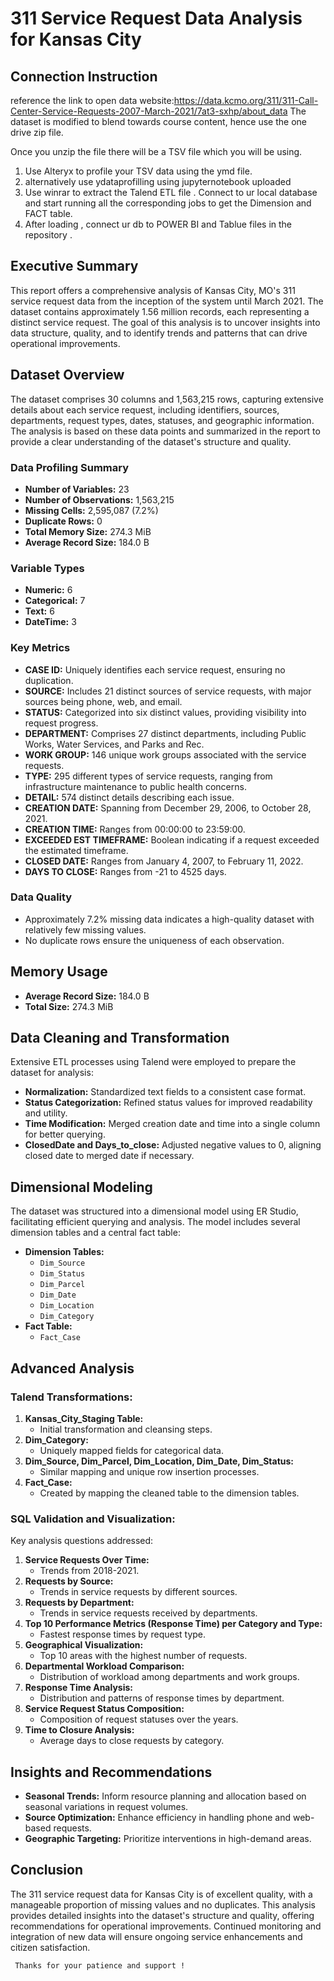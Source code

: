 # 311 Service Request Data Analysis for Kansas City
## Connection Instruction
reference the link to open data website:https://data.kcmo.org/311/311-Call-Center-Service-Requests-2007-March-2021/7at3-sxhp/about_data
The dataset is modified to blend towards course content, hence use the one drive zip file.

Once you unzip the file there will be a TSV file which you will be using. 

1. Use Alteryx to profile your TSV data using the ymd file.
2. alternatively use ydataprofilling using jupyternotebook uploaded
3. Use winrar to extract the Talend ETL file . Connect to ur local database and start running all the corresponding jobs to get the Dimension and FACT table.
4. After loading , connect ur db to POWER BI and Tablue files in the repository .

## Executive Summary
This report offers a comprehensive analysis of Kansas City, MO's 311 service request data from the inception of the system until March 2021. The dataset contains approximately 1.56 million records, each representing a distinct service request. The goal of this analysis is to uncover insights into data structure, quality, and to identify trends and patterns that can drive operational improvements.

## Dataset Overview
The dataset comprises 30 columns and 1,563,215 rows, capturing extensive details about each service request, including identifiers, sources, departments, request types, dates, statuses, and geographic information. The analysis is based on these data points and summarized in the report to provide a clear understanding of the dataset's structure and quality.

### Data Profiling Summary
- **Number of Variables:** 23
- **Number of Observations:** 1,563,215
- **Missing Cells:** 2,595,087 (7.2%)
- **Duplicate Rows:** 0
- **Total Memory Size:** 274.3 MiB
- **Average Record Size:** 184.0 B

### Variable Types
- **Numeric:** 6
- **Categorical:** 7
- **Text:** 6
- **DateTime:** 3

### Key Metrics
- **CASE ID:** Uniquely identifies each service request, ensuring no duplication.
- **SOURCE:** Includes 21 distinct sources of service requests, with major sources being phone, web, and email.
- **STATUS:** Categorized into six distinct values, providing visibility into request progress.
- **DEPARTMENT:** Comprises 27 distinct departments, including Public Works, Water Services, and Parks and Rec.
- **WORK GROUP:** 146 unique work groups associated with the service requests.
- **TYPE:** 295 different types of service requests, ranging from infrastructure maintenance to public health concerns.
- **DETAIL:** 574 distinct details describing each issue.
- **CREATION DATE:** Spanning from December 29, 2006, to October 28, 2021.
- **CREATION TIME:** Ranges from 00:00:00 to 23:59:00.
- **EXCEEDED EST TIMEFRAME:** Boolean indicating if a request exceeded the estimated timeframe.
- **CLOSED DATE:** Ranges from January 4, 2007, to February 11, 2022.
- **DAYS TO CLOSE:** Ranges from -21 to 4525 days.

### Data Quality
- Approximately 7.2% missing data indicates a high-quality dataset with relatively few missing values.
- No duplicate rows ensure the uniqueness of each observation.

## Memory Usage
- **Average Record Size:** 184.0 B
- **Total Size:** 274.3 MiB

## Data Cleaning and Transformation
Extensive ETL processes using Talend were employed to prepare the dataset for analysis:
- **Normalization:** Standardized text fields to a consistent case format.
- **Status Categorization:** Refined status values for improved readability and utility.
- **Time Modification:** Merged creation date and time into a single column for better querying.
- **ClosedDate and Days_to_close:** Adjusted negative values to 0, aligning closed date to merged date if necessary.

## Dimensional Modeling
The dataset was structured into a dimensional model using ER Studio, facilitating efficient querying and analysis. The model includes several dimension tables and a central fact table:

- **Dimension Tables:**
  - `Dim_Source`
  - `Dim_Status`
  - `Dim_Parcel`
  - `Dim_Date`
  - `Dim_Location`
  - `Dim_Category`
- **Fact Table:**
  - `Fact_Case`

## Advanced Analysis
### Talend Transformations:
1. **Kansas_City_Staging Table:**
   - Initial transformation and cleansing steps.
2. **Dim_Category:**
   - Uniquely mapped fields for categorical data.
3. **Dim_Source, Dim_Parcel, Dim_Location, Dim_Date, Dim_Status:**
   - Similar mapping and unique row insertion processes.
4. **Fact_Case:**
   - Created by mapping the cleaned table to the dimension tables.

### SQL Validation and Visualization:
Key analysis questions addressed:
1. **Service Requests Over Time:**
   - Trends from 2018-2021.
2. **Requests by Source:**
   - Trends in service requests by different sources.
3. **Requests by Department:**
   - Trends in service requests received by departments.
4. **Top 10 Performance Metrics (Response Time) per Category and Type:**
   - Fastest response times by request type.
5. **Geographical Visualization:**
   - Top 10 areas with the highest number of requests.
6. **Departmental Workload Comparison:**
   - Distribution of workload among departments and work groups.
7. **Response Time Analysis:**
   - Distribution and patterns of response times by department.
8. **Service Request Status Composition:**
   - Composition of request statuses over the years.
9. **Time to Closure Analysis:**
   - Average days to close requests by category.

## Insights and Recommendations
- **Seasonal Trends:** Inform resource planning and allocation based on seasonal variations in request volumes.
- **Source Optimization:** Enhance efficiency in handling phone and web-based requests.
- **Geographic Targeting:** Prioritize interventions in high-demand areas.

## Conclusion
The 311 service request data for Kansas City is of excellent quality, with a manageable proportion of missing values and no duplicates. This analysis provides detailed insights into the dataset's structure and quality, offering recommendations for operational improvements. Continued monitoring and integration of new data will ensure ongoing service enhancements and citizen satisfaction.


     Thanks for your patience and support !
